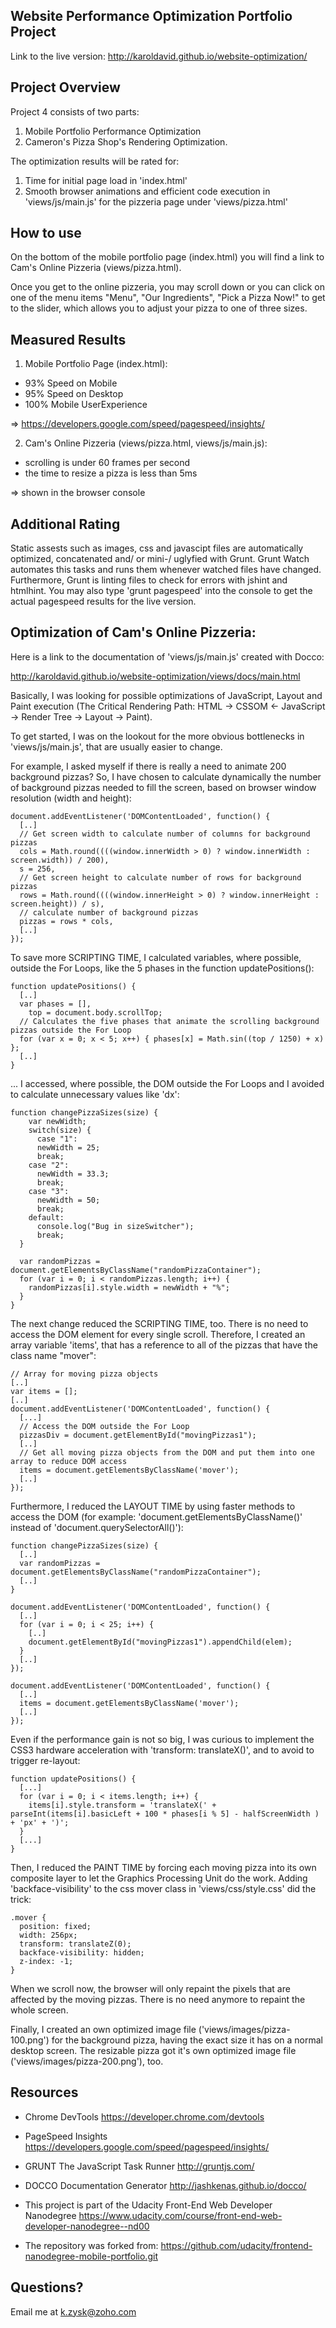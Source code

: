 ## Website Performance Optimization Portfolio Project

Link to the live version: http://karoldavid.github.io/website-optimization/

## Project Overview

Project 4 consists of two parts:

1. Mobile Portfolio Performance Optimization
2. Cameron's Pizza Shop's Rendering Optimization.

The optimization results will be rated for:

1. Time for initial page load in 'index.html'
2. Smooth browser animations and efficient code execution in
   'views/js/main.js' for the pizzeria page under 'views/pizza.html'

## How to use

On the bottom of the mobile portfolio page (index.html) you will find a
link to Cam's Online Pizzeria (views/pizza.html).

Once you get to the online pizzeria, you may scroll down or you can
click on one of the menu items "Menu", "Our Ingredients",
"Pick a Pizza Now!" to get to the slider, which allows you to adjust
your pizza to one of three sizes.

## Measured Results

1. Mobile Portfolio Page (index.html):

* 93% Speed on Mobile
* 95% Speed on Desktop
* 100% Mobile UserExperience

=> https://developers.google.com/speed/pagespeed/insights/

2. Cam's Online Pizzeria (views/pizza.html, views/js/main.js):

* scrolling is under 60 frames per second
* the time to resize a pizza is less than 5ms

=> shown in the browser console

## Additional Rating

Static assests such as images, css and javascipt files are automatically
optimized, concatenated and/ or mini-/ uglyfied with Grunt. Grunt Watch automates
this tasks and runs them whenever watched files have changed. Furthermore,
Grunt is linting files to check for errors with jshint and htmlhint. You may also
type 'grunt pagespeed' into the console to get the actual pagespeed results for
the live version.

## Optimization of Cam's Online Pizzeria:

Here is a link to the documentation of 'views/js/main.js' created with Docco:

http://karoldavid.github.io/website-optimization/views/docs/main.html

Basically, I was looking for possible optimizations of JavaScript, Layout and Paint
execution (The Critical Rendering Path: HTML -> CSSOM <- JavaScript -> Render Tree
-> Layout -> Paint).

To get started, I was on the lookout for the more obvious bottlenecks in
'views/js/main.js', that are usually easier to change.

For example, I asked myself if there is really a need to animate 200 background pizzas?
So, I have chosen to calculate dynamically the number of background pizzas needed to fill the
screen, based on browser window resolution (width and height):

    document.addEventListener('DOMContentLoaded', function() {
      [..]
      // Get screen width to calculate number of columns for background pizzas
      cols = Math.round((((window.innerWidth > 0) ? window.innerWidth : screen.width)) / 200),
      s = 256,
      // Get screen height to calculate number of rows for background pizzas
      rows = Math.round((((window.innerHeight > 0) ? window.innerHeight : screen.height)) / s),
      // calculate number of background pizzas
      pizzas = rows * cols,
      [..]
    });

To save more SCRIPTING TIME, I calculated variables, where possible, outside the For Loops,
like the 5 phases in the function updatePositions():

    function updatePositions() {
      [..]
      var phases = [],
        top = document.body.scrollTop;
      // Calculates the five phases that animate the scrolling background pizzas outside the For Loop
      for (var x = 0; x < 5; x++) { phases[x] = Math.sin((top / 1250) + x) };
      [..]
    }

... I accessed, where possible, the DOM outside the For Loops and I avoided to calculate
unnecessary values like 'dx':

    function changePizzaSizes(size) {
        var newWidth;
        switch(size) {
          case "1":
          newWidth = 25;
          break;
        case "2":
          newWidth = 33.3;
          break;
        case "3":
          newWidth = 50;
          break;
        default:
          console.log("Bug in sizeSwitcher");
          break;
      }
    
      var randomPizzas = document.getElementsByClassName("randomPizzaContainer");
      for (var i = 0; i < randomPizzas.length; i++) {
        randomPizzas[i].style.width = newWidth + "%";
      }
    }

The next change reduced the SCRIPTING TIME, too. There is no need to access the DOM element
for every single scroll. Therefore, I created an array variable 'items', that has a reference
to all of the pizzas that have the class name "mover":

    // Array for moving pizza objects
    [..]
    var items = [];
    [..]
    document.addEventListener('DOMContentLoaded', function() {
      [...]
      // Access the DOM outside the For Loop
      pizzasDiv = document.getElementById("movingPizzas1");
      [..]
      // Get all moving pizza objects from the DOM and put them into one array to reduce DOM access
      items = document.getElementsByClassName('mover');
      [..]
    });

Furthermore, I reduced the LAYOUT TIME by using faster methods to access the DOM (for example:
'document.getElementsByClassName()' instead of 'document.querySelectorAll()'):

    function changePizzaSizes(size) {
      [..]
      var randomPizzas = document.getElementsByClassName("randomPizzaContainer");
      [..]
    }

    document.addEventListener('DOMContentLoaded', function() {
      [..]
      for (var i = 0; i < 25; i++) {
        [..]
        document.getElementById("movingPizzas1").appendChild(elem);
      }
      [..]
    });

    document.addEventListener('DOMContentLoaded', function() {
      [..]
      items = document.getElementsByClassName('mover');
      [..]
    });

Even if the performance gain is not so big, I was curious to implement the CSS3 hardware acceleration
with 'transform: translateX()', and to avoid to trigger re-layout:

    function updatePositions() {
      [...]
      for (var i = 0; i < items.length; i++) {
        items[i].style.transform = 'translateX(' + parseInt(items[i].basicLeft + 100 * phases[i % 5] - halfScreenWidth ) + 'px' + ')';
      }
      [...]
    }

Then, I reduced the PAINT TIME by forcing each moving pizza into its own composite layer to let the
Graphics Processing Unit do the work. Adding 'backface-visibility' to the css mover class in
'views/css/style.css' did the trick:

    .mover {
      position: fixed;
      width: 256px;
      transform: translateZ(0);
      backface-visibility: hidden;
      z-index: -1;
    }

When we scroll now, the browser will only repaint the pixels that are affected by the moving pizzas.
There is no need anymore to repaint the whole screen.

Finally, I created an own optimized image file ('views/images/pizza-100.png') for the background pizza,
having the exact size it has on a normal desktop screen. The resizable pizza got it's own optimized image
file ('views/images/pizza-200.png'), too.

## Resources

* Chrome DevTools
https://developer.chrome.com/devtools

* PageSpeed Insights
https://developers.google.com/speed/pagespeed/insights/

* GRUNT The JavaScript Task Runner
http://gruntjs.com/

* DOCCO Documentation Generator
http://jashkenas.github.io/docco/

* This project is part of the Udacity Front-End Web Developer Nanodegree
https://www.udacity.com/course/front-end-web-developer-nanodegree--nd00

* The repository was forked from:
https://github.com/udacity/frontend-nanodegree-mobile-portfolio.git

## Questions?

Email me at k.zysk@zoho.com
